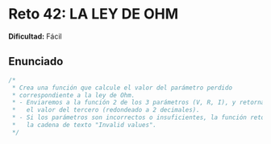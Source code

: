 # Reto 42: LA LEY DE OHM

**Dificultad:** Fácil

## Enunciado

```Javascript
/*
 * Crea una función que calcule el valor del parámetro perdido
 * correspondiente a la ley de Ohm.
 * - Enviaremos a la función 2 de los 3 parámetros (V, R, I), y retornará
 *   el valor del tercero (redondeado a 2 decimales).
 * - Si los parámetros son incorrectos o insuficientes, la función retornará
 *   la cadena de texto "Invalid values".
 */
```
